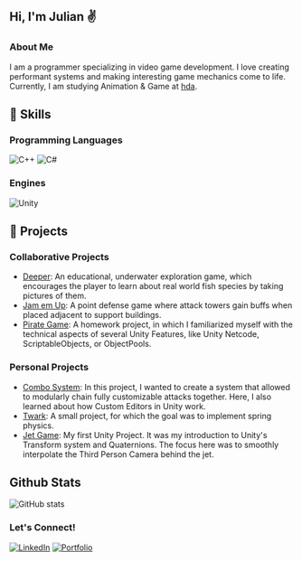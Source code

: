 ## Hi, I'm Julian ✌️

### About Me
I am a  programmer specializing in video game development.  I love creating performant systems and making interesting game mechanics come to life.<br/>
Currently, I am studying Animation & Game at [hda](https://h-da.de/).

## 💼 Skills
### Programming Languages
![C++](https://img.shields.io/badge/c++-%2300599C.svg?style=for-the-badge&logo=c%2B%2B&logoColor=white)
![C#](https://img.shields.io/badge/c%23-%23239120.svg?style=for-the-badge&logo=csharp&logoColor=white)

### Engines
![Unity](https://img.shields.io/badge/unity-%23000000.svg?style=for-the-badge&logo=unity&logoColor=white)

## 👾 Projects
### Collaborative Projects
- [Deeper](link): An educational, underwater exploration game, which encourages the player to learn about real world fish species by taking pictures of them.
- [Jam em Up](link): A point defense game where attack towers gain buffs when placed adjacent to support buildings.
- [Pirate Game](link): A homework project, in which I familiarized myself with the technical aspects of several Unity Features, like Unity Netcode, ScriptableObjects, or ObjectPools.

### Personal Projects
- [Combo System](link): In this project, I wanted to create a system that allowed to modularly chain fully customizable attacks together. Here, I also learned about how Custom Editors in Unity work.
- [Twark](link): A small project, for which the goal was to implement spring physics.
- [Jet Game](link): My first Unity Project. It was my introduction to Unity's Transform system and Quaternions. The focus here was to smoothly interpolate the Third Person Camera behind the jet.

## Github Stats
![GitHub stats](https://github-readme-stats.vercel.app/api?username=1Bazzelle&show_icons=true&theme=radical)

### Let's Connect!
[![LinkedIn](https://img.shields.io/badge/-LinkedIn-0077B5?style=flat-square&logo=linkedin&logoColor=white)](https://linkedin.com/in/julian-papesch-808b8b321)
[![Portfolio](https://img.shields.io/badge/-Portfolio-000000?style=flat-square&logo=codepen&logoColor=white)](https://yourportfolio.com)
